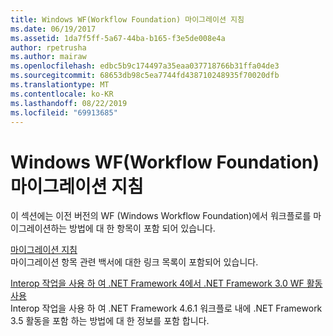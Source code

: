 ```yaml
---
title: Windows WF(Workflow Foundation) 마이그레이션 지침
ms.date: 06/19/2017
ms.assetid: 1da7f5ff-5a67-44ba-b165-f3e5de008e4a
author: rpetrusha
ms.author: mairaw
ms.openlocfilehash: edbc5b9c174497a35eaa037718766b31ffa04de3
ms.sourcegitcommit: 68653db98c5ea7744fd438710248935f70020dfb
ms.translationtype: MT
ms.contentlocale: ko-KR
ms.lasthandoff: 08/22/2019
ms.locfileid: "69913685"
---
```

# <a name="windows-workflow-foundation-wf-migration-guidance"></a>Windows WF(Workflow Foundation) 마이그레이션 지침

이 섹션에는 이전 버전의 WF (Windows Workflow Foundation)에서 워크플로를 마이그레이션하는 방법에 대 한 항목이 포함 되어 있습니다.

[마이그레이션 지침](migration-guidance.md)   
마이그레이션 항목 관련 백서에 대한 링크 목록이 포함되어 있습니다.

[Interop 작업을 사용 하 여 .NET Framework 4에서 .NET Framework 3.0 WF 활동 사용](net-framework-3-0-wf-in-net-framework-4-interop.md)   
Interop 작업을 사용 하 여 .NET Framework 4.6.1 워크플로 내에 .NET Framework 3.5 활동을 포함 하는 방법에 대 한 정보를 포함 합니다.
